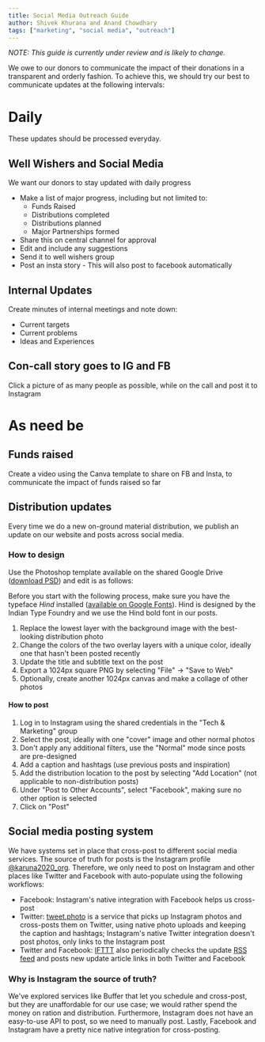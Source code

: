 ```yaml
---
title: Social Media Outreach Guide
author: Shivek Khurana and Anand Chowdhary
tags: ["marketing", "social media", "outreach"]
---
```


_NOTE: This guide is currently under review and is likely to change._

We owe to our donors to communicate the impact of their donations in a transparent and orderly fashion. To achieve this, we should try our best to communicate updates at the following intervals:

# Daily

These updates should be processed everyday.

## Well Wishers and Social Media

We want our donors to stay updated with daily progress

- Make a list of major progress, including but not limited to:
  - Funds Raised
  - Distributions completed
  - Distributions planned
  - Major Partnerships formed
- Share this on central channel for approval
- Edit and include any suggestions
- Send it to well wishers group
- Post an insta story - This will also post to facebook automatically

## Internal Updates

Create minutes of internal meetings and note down:

- Current targets
- Current problems
- Ideas and Experiences

## Con-call story goes to IG and FB

Click a picture of as many people as possible, while on the call and post it to Instagram

# As need be

## Funds raised

Create a video using the Canva template to share on FB and Insta, to communicate the impact of funds raised so far

## Distribution updates

Every time we do a new on-ground material distribution, we publish an update on our website and posts across social media.

### How to design

Use the Photoshop template available on the shared Google Drive ([download PSD](https://drive.google.com/open?id=1NJwIq8_Yb5I_AqnSg3yBXuzm86VpQ2mK)) and edit is as follows:

Before you start with the following process, make sure you have the typeface _Hind_ installed ([available on Google Fonts](https://fonts.google.com/specimen/Hind?selection.family=Hind)). Hind is designed by the Indian Type Foundry and we use the Hind bold font in our posts.

1. Replace the lowest layer with the background image with the best-looking distribution photo
2. Change the colors of the two overlay layers with a unique color, ideally one that hasn't been posted recently
3. Update the title and subtitle text on the post
4. Export a 1024px square PNG by selecting "File" → "Save to Web"
5. Optionally, create another 1024px canvas and make a collage of other photos

#### How to post

1. Log in to Instagram using the shared credentials in the "Tech & Marketing" group
2. Select the post, ideally with one "cover" image and other normal photos
3. Don't apply any additional filters, use the "Normal" mode since posts are pre-designed
4. Add a caption and hashtags (use previous posts and inspiration)
5. Add the distribution location to the post by selecting "Add Location" (not applicable to non-distribution posts)
6. Under "Post to Other Accounts", select "Facebook", making sure no other option is selected
7. Click on "Post"

## Social media posting system

We have systems set in place that cross-post to different social media services. The source of truth for posts is the Instagram profile [@karuna2020_org](https://www.instagram.com/karuna2020_org/). Therefore, we only need to post on Instagram and other places like Twitter and Facebook with auto-populate using the following workflows:

- Facebook: Instagram's native integration with Facebook helps us cross-post
- Twitter: [tweet.photo](https://tweet.photo) is a service that picks up Instagram photos and cross-posts them on Twitter, using native photo uploads and keeping the caption and hashtags; Instagram's native Twitter integration doesn't post photos, only links to the Instagram post
- Twitter and Facebook: [IFTTT](https://ifttt.com) also periodically checks the update [RSS feed](https://karuna2020.org/feed.xml) and posts new update article links in both Twitter and Facebook

### Why is Instagram the source of truth?

We've explored services like Buffer that let you schedule and cross-post, but they are unaffordable for our use case; we would rather spend the money on ration and distribution. Furthermore, Instagram does not have an easy-to-use API to post, so we need to manually post. Lastly, Facebook and Instagram have a pretty nice native integration for cross-posting.
